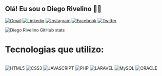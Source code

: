 ## Olá! Eu sou o Diego Rivelino 🤙🏻

[![Gmail](https://img.shields.io/badge/Gmail-D14836?style=for-the-badge&logo=gmail&logoColor=white)](mailto:nome@gmail.com)
[![Linkedin](https://img.shields.io/badge/LinkedIn-0077B5?style=for-the-badge&logo=linkedin&logoColor=white)](https://www.linkedin.com/in/diegorivelino/)
[![Instagram](https://img.shields.io/badge/Instagram-E4405F?style=for-the-badge&logo=instagram&logoColor=white)](https://www.instagram.com/diegorivelino)
[![Facebook](https://img.shields.io/badge/Facebook-1877F2?style=for-the-badge&logo=facebook&logoColor=white)](https://www.facebook.com/diegorivelino)
[![Twitter](https://img.shields.io/badge/Twitter-1DA1F2?style=for-the-badge&logo=twitter&logoColor=white)](https://www.x.com/diegormls)

![Diego Rivelino GitHub stats](https://github-readme-stats.vercel.app/api?username=diegorivelino&show_icons=true&theme=dracula)

# Tecnologias que utilizo:

<div style="display: inline_block"></br>
    <img aling="center" alt="HTML5" src="https://img.shields.io/badge/HTML5-E34F26?style=for-the-badge&logo=html5&logoColor=white" />
    <img aling="center" alt="CSS3" src="https://img.shields.io/badge/CSS3-1572B6?style=for-the-badge&logo=css3&logoColor=white" />
    <img aling="center" alt="JAVASCRIPT" src="https://img.shields.io/badge/JavaScript-F7DF1E?style=for-the-badge&logo=javascript&logoColor=black"/>
    <img aling="center" alt="PHP" src="https://img.shields.io/badge/PHP-777BB4?style=for-the-badge&logo=php&logoColor=white"/>
    <img aling="center" alt="LARAVEL" src="https://img.shields.io/badge/Laravel-FF2D20?style=for-the-badge&logo=laravel&logoColor=white"/>
    <img aling="center" alt="MySQL" src="https://img.shields.io/badge/MySQL-00000F?style=for-the-badge&logo=mysql&logoColor=white"/>
    <img aling="center" alt="ORACLE" src="https://img.shields.io/badge/Oracle-F80000?style=for-the-badge&logo=Oracle&logoColor=white"/>
</div>
